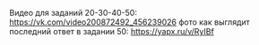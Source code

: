 Видео для заданий 20-30-40-50:
https://vk.com/video200872492_456239026
фото как выглядит последний ответ в задании 50: https://yapx.ru/v/RyIBf